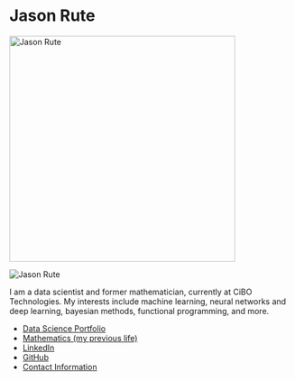 # Jason Rute

<img src="https://avatars2.githubusercontent.com/u/13991247?s=460&v=4" alt="Jason Rute" height="400"/>

![Jason Rute](https://avatars2.githubusercontent.com/u/13991247?s=460&v=4)

I am a data scientist and former mathematician, currently at CiBO Technologies.  My interests include machine learning, neural networks and deep learning, bayesian methods, functional programming, and more.

* [Data Science Portfolio](./portfolio/)
* [Mathematics (my previous life)](http://www.personal.psu.edu/jmr71/)
* [LinkedIn](http://www.linkedin.com/in/jason-rute)
* [GitHub](http://github.com/jasonrute)
* [Contact Information](./contact/)